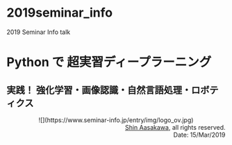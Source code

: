 # 2019seminar_info
2019 Seminar Info talk

# Python で 超実習ディープラーニング

## 実践！ 強化学習・画像認識・自然言語処理・ロボティクス

<center>
![](https://www.seminar-info.jp/entry/img/logo_ov.jpg)
</center>

<div align='right'>
<a href='mailto:asakawa@ieee.org'>Shin Aasakawa</a>, all rights reserved.<br>
Date: 15/Mar/2019
</div>

